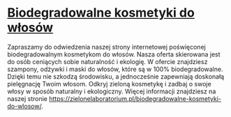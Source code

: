 # [Biodegradowalne kosmetyki do włosów](https://zielonelaboratorium.pl/biodegradowalne-kosmetyki-do-wlosow/)

Zapraszamy do odwiedzenia naszej strony internetowej poświęconej biodegradowalnym kosmetykom do włosów. Nasza oferta skierowana jest do osób ceniących sobie naturalność i ekologię. W ofercie znajdziesz szampony, odżywki i maski do włosów, które są w 100% biodegradowalne. Dzięki temu nie szkodzą środowisku, a jednocześnie zapewniają doskonałą pielęgnację Twoim włosom. Odkryj zieloną kosmetykę i zadbaj o swoje włosy w sposób naturalny i ekologiczny. Więcej informacji znajdziesz na naszej stronie https://zielonelaboratorium.pl/biodegradowalne-kosmetyki-do-wlosow/.